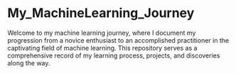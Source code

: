 # My_MachineLearning_Journey

Welcome to my machine learning journey, where I document my progression from a novice enthusiast to an accomplished practitioner in the captivating field of machine learning. This repository serves  as a comprehensive record of my learning process, projects, and discoveries along the way.
